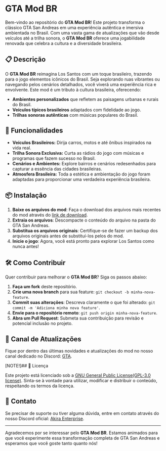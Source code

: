 # GTA Mod BR

Bem-vindo ao repositório do **GTA Mod BR**! Este projeto transforma o clássico GTA San Andreas em uma experiência autêntica e imersiva ambientada no Brasil. Com uma vasta gama de atualizações que vão desde veículos até a trilha sonora, o **GTA Mod BR** oferece uma jogabilidade renovada que celebra a cultura e a diversidade brasileira.

## 📋 Descrição

O **GTA Mod BR** reimagina Los Santos com um toque brasileiro, trazendo para o jogo elementos icônicos do Brasil. Seja explorando ruas vibrantes ou navegando pelos cenários detalhados, você viverá uma experiência rica e envolvente. Este mod é um tributo à cultura brasileira, oferecendo:

- **Ambientes personalizados** que refletem as paisagens urbanas e rurais do Brasil.
- **Veículos típicos brasileiros** adaptados com fidelidade ao jogo.
- **Trilhas sonoras autênticas** com músicas populares do Brasil.

## 🚀 Funcionalidades

- **Veículos Brasileiros:** Dirija carros, motos e até ônibus inspirados na vida real.
- **Trilha Sonora Exclusiva:** Curta as rádios do jogo com músicas e programas que fazem sucesso no Brasil.
- **Cenários e Ambientes:** Explore bairros e cenários redesenhados para capturar a essência das cidades brasileiras.
- **Atmosfera Brasileira:** Toda a estética e ambientação do jogo foram adaptadas para proporcionar uma verdadeira experiência brasileira.

## 📦 Instalação

1. **Baixe os arquivos do mod**: Faça o download dos arquivos mais recentes do mod através do [link de download](#).
2. **Extraia os arquivos**: Descompacte o conteúdo do arquivo na pasta do GTA San Andreas.
3. **Substitua os arquivos originais**: Certifique-se de fazer um backup dos arquivos originais antes de substituí-los pelos do mod.
4. **Inicie o jogo**: Agora, você está pronto para explorar Los Santos como nunca antes!

## 🛠️ Como Contribuir

Quer contribuir para melhorar o **GTA Mod BR**? Siga os passos abaixo:

1. **Faça um fork** deste repositório.
2. **Crie uma nova branch** para sua feature: `git checkout -b minha-nova-feature`.
3. **Commit suas alterações**: Descreva claramente o que foi alterado: `git commit -m 'Adiciona minha nova feature'`.
4. **Envie para o repositório remoto**: `git push origin minha-nova-feature`.
5. **Abra um Pull Request**: Submeta sua contribuição para revisão e potencial inclusão no projeto.

## 📢 Canal de Atualizações

Fique por dentro das últimas novidades e atualizações do mod no nosso canal dedicado no Discord: [GTA](https://discord.com/invite/BcHmshGDKt).

[NOTE!]## 📄 Licença

Este projeto está licenciado sob a [GNU General Public License(GPL-3.0 license)](https://www.gnu.org/licenses/gpl-3.0.html). Sinta-se à vontade para utilizar, modificar e distribuir o conteúdo, respeitando os termos da licença.

## 👥 Contato

Se precisar de suporte ou tiver alguma dúvida, entre em contato através do nosso Discord oficial: [Akira Enterprise](https://discord.com/invite/BcHmshGDKt).

---

Agradecemos por se interessar pelo **GTA Mod BR**. Estamos animados para que você experimente essa transformação completa de GTA San Andreas e esperamos que você goste tanto quanto nós!
